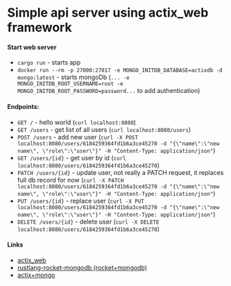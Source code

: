 # Simple api server using actix_web framework

#### Start web server
- `cargo run` - starts app
- `docker run --rm -p 27000:27017 -e MONGO_INITDB_DATABASE=actixdb -d mongo:latest` - starts mongoDb (`... -e MONGO_INITDB_ROOT_USERNAME=root -e MONGO_INITDB_ROOT_PASSWORD=password...` to add authentication)

#### Endpoints:
- `GET /` - hello world (`curl localhost:8080`)
- `GET /users` - get list of all users (`curl localhost:8080/users`)
- `POST /users` - add new user (`curl -X POST localhost:8080/users/6184259364fd1b6a3ce45270 -d "{\"name\":\"new name\", \"role\":\"user\"}" -H "Content-Type: application/json"`)
- `GET /users/{id}` - get user by id (`curl localhost:8080/users/6184259364fd1b6a3ce45270`)
- `PATCH /users/{id}` - update user, not really a PATCH request, it replaces full db record for now (`curl -X PATCH localhost:8080/users/6184259364fd1b6a3ce45270 -d "{\"name\":\"new name\", \"role\":\"user\"}" -H "Content-Type: application/json"`)
- `PUT /users/{id}` - replace user (`curl -X PUT localhost:8080/users/6184259364fd1b6a3ce45270 -d "{\"name\":\"new name\", \"role\":\"user\"}" -H "Content-Type: application/json"`)
- `DELETE /users/{id}` - delete user (`curl -X DELETE localhost:8080/users/6184259364fd1b6a3ce45270`)

#### Links
- [actix_web](https://actix.rs/docs)
- [rustlang-rocket-mongodb (rocket+mongodb)](https://github.com/louis030195/rustlang-rocket-mongodb/)
- [actix+mongo](https://github.com/actix/examples/tree/master/database_interactions/mongodb)

